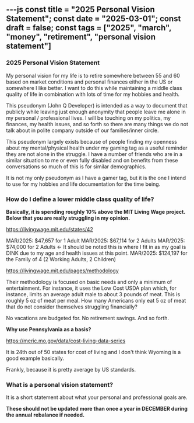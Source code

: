 ---js
const title = "2025 Personal Vision Statement";
const date = "2025-03-01";
const draft = false;
const tags = ["2025", "march", "money", "retirement", "personal vision statement"]
---

### 2025 Personal Vision Statement

My personal vision for my life is to retire somewhere between 55 and 60 based on market conditions and personal finances either in the US or somewhere I like better. I want to do this while maintaining a middle class quality of life in combination with lots of time for my hobbies and health.

This pseudonym (John Q Developer) is intended as a way to document that publicly while leaving just enough anonymity that people leave me alone in my personal / professional lives. I will be touching on my politics, my finances, my health issues, and so forth so there are many things we do not talk about in polite company outside of our families/inner circle.

This pseudonym largely exists because of people finding my openness about my mental/physical health under my gaming tag as a useful reminder they are not alone in the struggle. I have a number of friends who are in a similar situation to me or even fully disabled and on benefits from these conversations so much of this is for similar demographics.

It is not my only pseudonym as I have a gamer tag, but it is the one I intend to use for my hobbies and life documentation for the time being.

### How do I define a lower middle class quality of life?

**Basically, it is spending roughly 10% above the MIT Living Wage project. Below that you are really struggling in my opinion.**

https://livingwage.mit.edu/states/42

MAR/2025: $47,657 for 1 Adult
MAR/2025: $67,114 for 2 Adults 
MAR/2025: $74,000 for 2 Adults <- It should be noted this is where I fit in as my goal is DINK due to my age and health issues at this point.
MAR/2025: $124,197 for the Family of 4 (2 Working Adults, 2 Children)

https://livingwage.mit.edu/pages/methodology

Their methodology is focused on basic needs and only a minimum of entertainment. For instance, it uses the Low Cost USDA plan which, for instance, limits an average adult male to about 3 pounds of meat. This is roughly 5 oz of meat per meal. How many Americans only eat 5 oz of meat that do not consider themselves struggling financially?

No vacations are budgeted for. No retirement savings. And so forth.

**Why use Pennsylvania as a basis?**

https://meric.mo.gov/data/cost-living-data-series

It is 24th out of 50 states for cost of living and I don't think Wyoming is a good example basically.

Frankly, because it is pretty average by US standards.

### What is a personal vision statement?

It is a short statement about what your personal and professional goals are.

**These should not be updated more than once a year in DECEMBER during the annual rebalance if needed.**